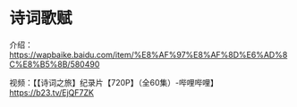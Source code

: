# 诗词歌赋

介绍：
<https://wapbaike.baidu.com/item/%E8%AF%97%E8%AF%8D%E6%AD%8C%E8%B5%8B/580490>



视频：【【诗词之旅】纪录片【720P】（全60集）-哔哩哔哩】 <https://b23.tv/EjQF7ZK>

